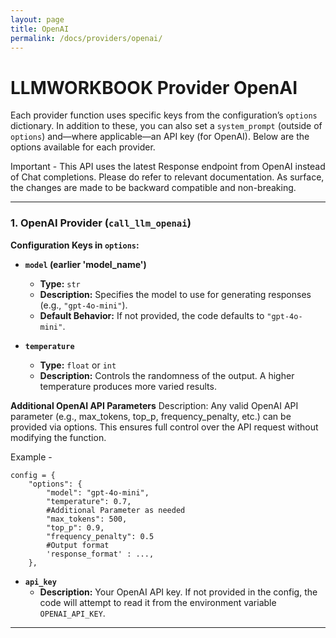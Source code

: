 ```yaml
---
layout: page
title: OpenAI
permalink: /docs/providers/openai/
---
```


# LLMWORKBOOK Provider OpenAI

Each provider function uses specific keys from the configuration’s `options` dictionary. In addition to these, you can also set a `system_prompt` (outside of `options`) and—where applicable—an API key (for OpenAI). Below are the options available for each provider.


Important - This API uses the latest Response endpoint from OpenAI instead of Chat completions. Please do refer to relevant documentation. As surface, the changes are made to be backward compatible and non-breaking.

---

### 1. OpenAI Provider (`call_llm_openai`)

**Configuration Keys in `options`:**

- **`model` (earlier 'model_name')**  
  - **Type:** `str`  
  - **Description:** Specifies the model to use for generating responses (e.g., `"gpt-4o-mini"`).  
  - **Default Behavior:** If not provided, the code defaults to `"gpt-4o-mini"`.

- **`temperature`**  
  - **Type:** `float` or `int`  
  - **Description:** Controls the randomness of the output. A higher temperature produces more varied results.

**Additional OpenAI API Parameters**
Description: Any valid OpenAI API parameter (e.g., max_tokens, top_p, frequency_penalty, etc.) can be provided via options. This ensures full control over the API request without modifying the function.

Example -
```
config = {
    "options": {
        "model": "gpt-4o-mini",
        "temperature": 0.7,
        #Additional Parameter as needed
        "max_tokens": 500,
        "top_p": 0.9,
        "frequency_penalty": 0.5
        #Output format
        'response_format' : ...,
    },
```

- **`api_key`**  
  - **Description:** Your OpenAI API key. If not provided in the config, the code will attempt to read it from the environment variable `OPENAI_API_KEY`.

---
